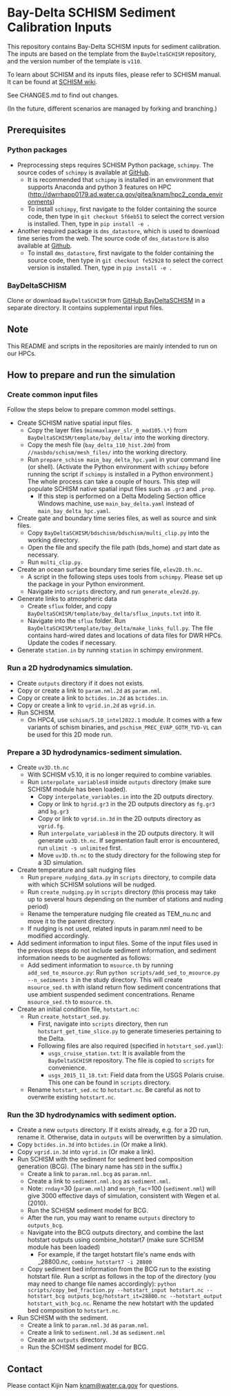 # Bay-Delta SCHISM Sediment Calibration Inputs

This repository contains Bay-Delta SCHISM inputs for sediment calibration. The inputs are based on the template from the `BayDeltaSCHISM` repository, and the version number of the template is `v110`.

To learn about SCHISM and its inputs files, please refer to SCHISM manual. It can be found at [SCHISM wiki](http://ccrm.vims.edu/schismweb/schism_manual.html).

See CHANGES.md to find out changes.

(In the future, different scenarios are managed by forking and branching.)

## Prerequisites
### Python packages
- Preprocessing steps requires SCHISM Python package, `schimpy`. The source codes of `schimpy` is available at [GitHub](https://github.com/CADWRDeltaModeling/schimpy/).
  - It is recommended that `schipmy` is installed in an environment that supports Anaconda and python 3 features on HPC (http://dwrrhapp0179.ad.water.ca.gov/gitea/knam/hpc2_conda_environments)
  - To install `schimpy`, first navigate to the folder containing the source code, then type in
  ``
  git checkout 5f6eb51
  ``
  to select the correct version is installed. Then, type in
  ``
  pip install -e .
  ``
- Another required package is `dms_datastore`, which is used to download time series from the web. The source code of `dms_datastore` is also available at [Github](https://github.com/CADWRDeltaModeling/dms_datastore).
  - To install `dms_datastore`, first navigate to the folder containing the source code, then type in
  ``
  git checkout fe52928
  ``
  to select the correct version is installed. Then, type in
  ``
  pip install -e .
  ``

### BayDeltaSCHISM
Clone or download `BayDeltaSCHISM` from [GitHub BayDeltaSCHISM](https://github.com/CADWRDeltaModeling/BayDeltaSCHISM) in a separate directory. It contains supplemental input files.

## Note
This README and scripts in the repositories are mainly intended to run on our HPCs.

## How to prepare and run the simulation

### Create common input files
Follow the steps below to prepare common model settings.

  - Create SCHISM native spatial input files.
    - Copy the layer files (`minmaxlayer_slr_0_mod105.\*`) from `BayDeltaSCHISM/template/bay_delta/` into the working directory.
    - Copy the mesh file (`bay_delta_110_hist.2dm`) from `//nasbdo/schism/mesh_files/` into the working directory.    
    - Run `prepare_schism main_bay_delta_hpc.yaml` in your command line (or shell). (Activate the Python environment with `schimpy` before running the script if `schimpy` is installed in a Python environment.) The whole process can take a couple of hours. This step will populate SCHISM native spatial input files such as `.gr3` and `.prop`.
      * If this step is performed on a Delta Modeling Section office Windows machine, use `main_bay_delta.yaml` instead of `main_bay_delta_hpc.yaml`.
  - Create gate and boundary time series files, as well as source and sink files.
    - Copy `BayDeltaSCHISM/bdschism/bdschism/multi_clip.py` into the working directory.
    - Open the file and specify the file path (bds_home) and start date as necessary.
    - Run `multi_clip.py`.
  - Create an ocean surface boundary time series file, `elev2D.th.nc`.
    - A script in the following steps uses tools from `schimpy`. Please set up the package in your Python environment.
    - Navigate into `scripts` directory, and run `generate_elev2d.py`.
  - Generate links to atmospheric data
    - Create `sflux` folder, and copy `BayDeltaSCHISM/template/bay_delta/sflux_inputs.txt` into it.
    - Navigate into the `sflux` folder. Run `BayDeltaSCHISM/template/bay_delta/make_links_full.py`. The file contains hard-wired dates and locations of data files for DWR HPCs. Update the codes if necessary.
  - Generate `station.in` by running `station` in schimpy environment.

### Run a 2D hydrodynamics simulation.
  - Create `outputs` directory if it does not exists.
  - Copy or create a link to `param.nml.2d` as `param.nml`.
  - Copy or create a link to `bctides.in.2d` as `bctides.in`.
  - Copy or create a link to `vgrid.in.2d` as `vgrid.in`.
  - Run SCHISM.
    - On HPC4, use `schism/5.10_intel2022.1` module. It comes with a few variants of schism binaries, and `pschism_PREC_EVAP_GOTM_TVD-VL` can be used for this 2D mode run.

### Prepare a 3D hydrodynamics-sediment simulation.
  - Create `uv3D.th.nc`
    - With SCHISM v5.10, it is no longer required to combine variables.
    - Run `interpolate_variables8` inside `outputs` directory (make sure SCHISM module has been loaded).
      - Copy `interpolate_variables.in` into the 2D outputs directory.
      - Copy or link to `hgrid.gr3` in the 2D outputs directory as  `fg.gr3` and `bg.gr3`
      - Copy or link to `vgrid.in.3d` in the 2D outputs directory as `vgrid.fg`.
      - Run `interpolate_variables8` in the 2D outputs directory. It will generate `uv3D.th.nc`. If segmentation fault error is encountered, run `ulimit -s unlimited` first.
      - Move `uv3D.th.nc` to the study directory for the following step for a 3D simulation.
  - Create temperature and salt nudging files
    - Run `prepare_nudging_data.py` in `scripts` directory, to compile data with which SCHISM solutions will be nudged.
    - Run `create_nudging.py` in `scripts` directory (this process may take up to several hours depending on the number of stations and nuding period)
    - Rename the temperature nudging file created as TEM_nu.nc and move it to the parent directory.
    * If nudging is not used, related inputs in param.nml need to be modified accordingly.
  - Add sediment information to input files. Some of the input files used in the previous steps do not include sediment information, and sediment information needs to be augmented as follows:
    * Add sediment information to `msource.th` by running `add_sed_to_msource.py`: Run `python scripts/add_sed_to_msource.py --n_sediments 3` in the study directory. This will create `msource_sed.th` with island return flow sediment concentrations that use ambient suspended sediment concentrations. Rename `msource_sed.th` to `msource.th`.
  - Create an initial condition file, `hotstart.nc`:
    - Run `create_hotstart_sed.py`.
      - First, navigate into `scripts` directory, then run `hotstart_get_time_slice.py` to generate timeseries pertaining to the Delta.
      - Following files are also required (specified in `hotstart_sed.yaml`):
        - `usgs_cruise_station.txt`: It is available from the `BayDeltaSCHISM` repository. The file is copied to `scripts` for convenience.
        - `usgs_2015_11_18.txt`: Field data from the USGS Polaris cruise. This one can be found in `scripts` directory.
    - Rename `hotstart_sed.nc` to `hotstart.nc`. Be careful as not to overwrite existing `hotstart.nc`.

### Run the 3D hydrodynamics with sediment option.
  - Create a new `outputs` directory. If it exists already, e.g. for a 2D run, rename it. Otherwise, data in `outputs` will be overwritten by a simulation.
  - Copy `bctides.in.3d` into `bctides.in` (Or make a link).
  - Copy `vgrid.in.3d` into `vgrid.in` (Or make a link).
  - Run SCHISM with the sediment for sediment bed composition generation (BCG). (The binary name has `SED` in the suffix.)
    - Create a link to `param.nml.bcg` as `param.nml`.
    - Create a link to `sediment.nml.bcg` as `sediment.nml`.
    - Note: `rnday`=30 (`param.nml`) and `morph_fac`=100 (`sediment.nml`) will give 3000 effective days of simulation, consistent with Wegen et al. (2010).
    - Run the SCHISM sediment model for BCG.
    - After the run, you may want to rename `outputs` directory to `outputs_bcg`.
    - Navigate into the BCG outputs directory, and combine the last hotstart outputs using combine_hotstart7 (make sure SCHISM module has been loaded)
      - For example, if the target hotstart file's name ends with _28800.nc, `combine_hotstart7 -i 28800`
    - Copy sediment bed information from the BCG run to the existing hotstart file. Run a script as follows in the top of the directory (you may need to change file names accordingly): `python scripts/copy_bed_fraction.py --hotstart_input hotstart.nc --hotstart_bcg outputs_bcg/hotstart_it=28800.nc --hotstart_output hotstart_with_bcg.nc`. Rename the new hotstart with the updated bed composition to `hotstart.nc`.
  - Run SCHISM with the sediment.
    - Create a link to `param.nml.3d` as `param.nml`.
    - Create a link to `sediment.nml.3d` as `sediment.nml`
    - Create an `outputs` directory.
    - Run the SCHISM sediment model for BCG.

## Contact
Please contact Kijin Nam <knam@water.ca.gov> for questions.

